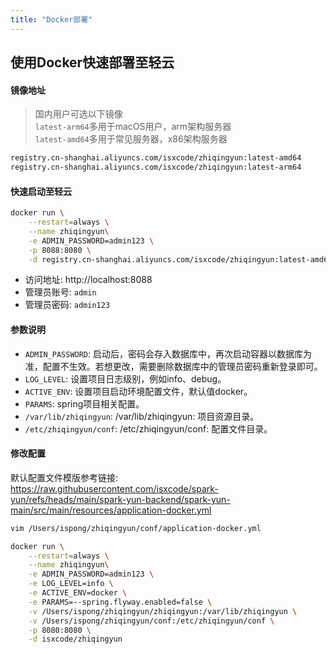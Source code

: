```yaml
---
title: "Docker部署"
---
```


## 使用Docker快速部署至轻云

#### 镜像地址

> 国内用户可选以下镜像  
> `latest-arm64`多用于macOS用户，arm架构服务器    
> `latest-amd64`多用于常见服务器，x86架构服务器 

```bash
registry.cn-shanghai.aliyuncs.com/isxcode/zhiqingyun:latest-amd64 
registry.cn-shanghai.aliyuncs.com/isxcode/zhiqingyun:latest-arm64
```

#### 快速启动至轻云

```bash
docker run \
    --restart=always \
    --name zhiqingyun\
    -e ADMIN_PASSWORD=admin123 \
    -p 8088:8080 \
    -d registry.cn-shanghai.aliyuncs.com/isxcode/zhiqingyun:latest-amd64
```

- 访问地址: http://localhost:8088 
- 管理员账号: `admin` 
- 管理员密码: `admin123`

#### 参数说明

- `ADMIN_PASSWORD`: 启动后，密码会存入数据库中，再次启动容器以数据库为准，配置不生效。若想更改，需要删除数据库中的管理员密码重新登录即可。
- `LOG_LEVEL`: 设置项目日志级别，例如info、debug。
- `ACTIVE_ENV`: 设置项目启动环境配置文件，默认值docker。
- `PARAMS`: spring项目相关配置。
- `/var/lib/zhiqingyun`: /var/lib/zhiqingyun: 项目资源目录。
- `/etc/zhiqingyun/conf`: /etc/zhiqingyun/conf: 配置文件目录。

#### 修改配置

默认配置文件模版参考链接:   
https://raw.githubusercontent.com/isxcode/spark-yun/refs/heads/main/spark-yun-backend/spark-yun-main/src/main/resources/application-docker.yml

```bash
vim /Users/ispong/zhiqingyun/conf/application-docker.yml
```

```bash
docker run \
    --restart=always \
    --name zhiqingyun\
    -e ADMIN_PASSWORD=admin123 \
    -e LOG_LEVEL=info \
    -e ACTIVE_ENV=docker \
    -e PARAMS=--spring.flyway.enabled=false \
    -v /Users/ispong/zhiqingyun/zhiqingyun:/var/lib/zhiqingyun \
    -v /Users/ispong/zhiqingyun/conf:/etc/zhiqingyun/conf \
    -p 8080:8080 \
    -d isxcode/zhiqingyun
```